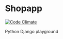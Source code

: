 Shopapp
=======

[![Code Climate](https://codeclimate.com/github/AgentCoon/shoppy/badges/gpa.svg)](https://codeclimate.com/github/AgentCoon/shoppy)

Python Django playground
